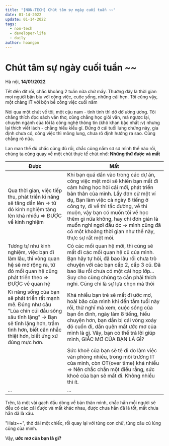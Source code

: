 ```yaml
---
title: "[NON-TECH] Chút tâm sự ngày cuối tuần ~~"
date: 01-14-2022
update: 01-14-2022
tags:
  - non-tech
  - developer-life
  - daily
author: hoangpn
---
```

# Chút tâm sự ngày cuối tuần ~~

Hà nội, **14/01/2022**

Tết đến đít rồi, chắc khoảng 2 tuần nữa chứ mấy. Thường đây là thời gian mọi người bận bịu với công việc, cuộc sống, những cái hẹn. Tôi cũng vậy, một chàng IT với bộn bề công việc cuối năm

Nói qua một chút về tôi, một cậu nam - tính tình thì dở dở ương ương. Tôi chẳng thích đọc sách văn thơ, cũng chẳng học giỏi văn, mà ngược lại, chuyên ngành của tôi là công nghệ thông tin (khô khan bậc nhất :v) nhưng lại thích viết lách -  chẳng hiểu kiểu gỉ. Đứng ở cái tuổi lưng chừng này, gia định chưa có, công việc thì mông lung, chưa rõ định hướng ra sao. Cũng chẳng rõ nữa.

Lan man thế đủ chắc cũng đủ rồi, chắc cũng nắm sơ sơ mình thế nào rồi, chúng ta cùng quay về một chút thực tế chút nhớ: **Những thứ được và mất**

| Được | Mất |
| --- | --- |
| Qua thời gian, việc tiếp thu, phát triển kĩ năng sẽ tăng dần lên → từ đó kinh nghiệm tăng lên khá nhiều ⇒ ĐƯỢC về kinh nghiệm | Khi bạn quá dấn vào trong các dự án, công việc mệt mỏi sẽ khiến bạn  mất đi cảm hứng học hỏi cái mới, phát triển bản thân của mình. Lấy đơn cử một ví dụ, Bạn làm việc cả ngày 8 tiếng ở công ty, đi về thì tắc đường, về thì muộn, vậy bạn có muốn tối về học thêm gì nữa không, hay chỉ đơn giản là muốn nghỉ ngơi đầu óc → mình cũng đã có một khoảng thời gian như thế này, thực sự rất mệt mỏi. |
| Tương tự như kinh nghiệm, việc bạn đi làm lâu, thì vòng quan hệ sẽ mở rộng ra, từ đó mối quan hệ cũng phát triển theo ⇒ ĐƯỢC về quan hệ | Có các mối quan hệ mới, thì cũng sẽ mất đi các mối quan hệ cũ của mình. Bạn hãy tự hỏi, đã bao lâu rồi chưa trò chuyện với các bạn cấp 2, cấp 3 cũ. Đã bao lâu rồi chưa có một cái họp lớp... Suy cho cùng chúng ta cần phải thích nghi. Cũng chỉ là sự lựa chọn mà thôi |
| Kĩ năng sống của bạn sẽ phát triển rất mạnh mẽ. Đúng như câu "Lúa chín cúi đầu sông sâu tĩnh lặng" → Bạn sẽ tĩnh lặng hơn, trầm tình hơn, biết cân nhắc thiệt hơn, biết ứng xử đúng mực hơn. | Khá nhiều bạn trẻ sẽ mất đi ước mơ, hoài bão của mình khi đến tầm tuổi này rồi, thử nghĩ mà xem, cuộc sống của bạn ổn đinh, ngày làm 8 tiếng, hiểu chuyện hơn, bạn dần bị cái vòng xoáy đó cuốn đi, dần quên mất ước mơ của mình là gì. Vây, bạn có thể trả lời giúp mình, GIẤC MƠ CỦA BẠN LÀ GÌ? |
|  | Sức khoẻ của bạn sẽ tệ đi do làm việc văn phòng nhiều, trong môi trường IT của mình, còn OT(over time) khá nhiều ⇒ Nên chắc chắn một điều rằng, sức khoẻ của bạn sẽ mất đi. Không nhiều thì ít. |
| ... | ... |

Trên, là một vài gạch đầu dòng về bản thân mình, chắc hẳn mỗi người sẽ đều có các cái được và mất khác nhau, được chưa hẳn đã là tốt, mất chưa hẳn đã là xấu.

"Haiz~~", thở dài một chiếc, rồi quay lại với từng con chữ, từng câu cú lủng củng của mình. 

Vậy, **ước mơ của bạn là gì?**